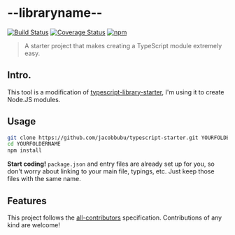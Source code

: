 # --libraryname--

[![Build Status](https://travis-ci.org/--username--/--librarynamewithoutscope--.svg)](https://travis-ci.org/--username--/--librarynamewithoutscope--)
[![Coverage Status](https://coveralls.io/repos/github/--username--/--librarynamewithoutscope--/badge.svg)](https://coveralls.io/github/--username--/--librarynamewithoutscope--)
[![npm](https://img.shields.io/npm/v/--libraryname--.svg)](https://www.npmjs.com/package/--libraryname--/)

> A starter project that makes creating a TypeScript module extremely easy.

## Intro.

This tool is a modification of [typescript-library-starter](https://github.com/alexjoverm/typescript-library-starter), I'm using it to create Node.JS modules.

## Usage

```bash
git clone https://github.com/jacobbubu/typescript-starter.git YOURFOLDERNAME
cd YOURFOLDERNAME
npm install
```

**Start coding!** `package.json` and entry files are already set up for you, so don't worry about linking to your main file, typings, etc. Just keep those files with the same name.

## Features

This project follows the [all-contributors](https://github.com/kentcdodds/all-contributors) specification. Contributions of any kind are welcome!
